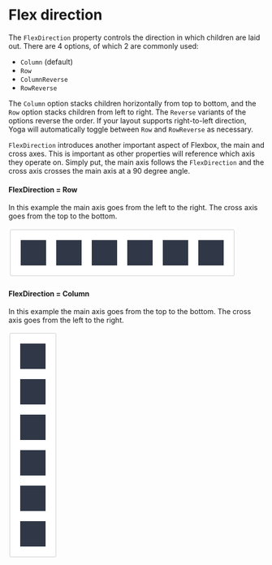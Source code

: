 # Flex direction

The `FlexDirection` property controls the direction in which children are laid out. There are 4 options, of which 2 are commonly used:

- `Column` (default)
- `Row`
- `ColumnReverse`
- `RowReverse`

The `Column` option stacks children horizontally from top to bottom, and the `Row` option stacks children from left to right. The `Reverse` variants of the options reverse the order. If your layout supports right-to-left direction, Yoga will automatically toggle between `Row` and `RowReverse` as necessary.

`FlexDirection` introduces another important aspect of Flexbox, the main and cross axes. This is important as other properties will reference which axis they operate on. Simply put, the main axis follows the `FlexDirection` and the cross axis crosses the main axis at a 90 degree angle.

#### FlexDirection = Row

In this example the main axis goes from the left to the right. The cross axis goes from the top to the bottom.

![WX20171024-173809](/upload_imgs/yoga-doc-assets/WX20171024-173809.png)

#### FlexDirection = Column

In this example the main axis goes from the top to the bottom. The cross axis goes from the left to the right.

![WX20171024-173839](/upload_imgs/yoga-doc-assets/WX20171024-173839.png)